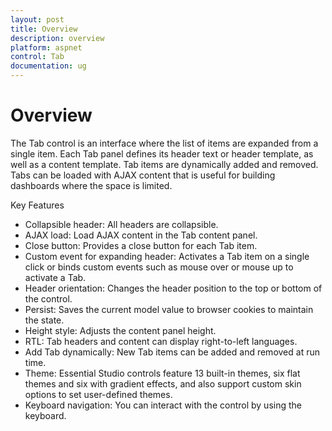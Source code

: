 ```yaml
---
layout: post
title: Overview
description: overview
platform: aspnet
control: Tab
documentation: ug
---
```


# Overview

The Tab control is an interface where the list of items are expanded from a single item. Each Tab panel defines its header text or header template, as well as a content template. Tab items are dynamically added and removed. Tabs can be loaded with AJAX content that is useful for building dashboards where the space is limited.

Key Features

* Collapsible header: All headers are collapsible.
* AJAX load: Load AJAX content in the Tab content panel.
* Close button: Provides a close button for each Tab item.
* Custom event for expanding header: Activates a Tab item on a single click or binds custom events such as mouse over or mouse up to activate a Tab.
* Header orientation: Changes the header position to the top or bottom of the control.
* Persist: Saves the current model value to browser cookies to maintain the state.
* Height style: Adjusts the content panel height.
* RTL: Tab headers and content can display right-to-left languages.
* Add Tab dynamically: New Tab items can be added and removed at run time.
* Theme: Essential Studio controls feature 13 built-in themes, six flat themes and six with gradient effects, and also support custom skin options to set user-defined themes.
* Keyboard navigation: You can interact with the control by using the keyboard. 
